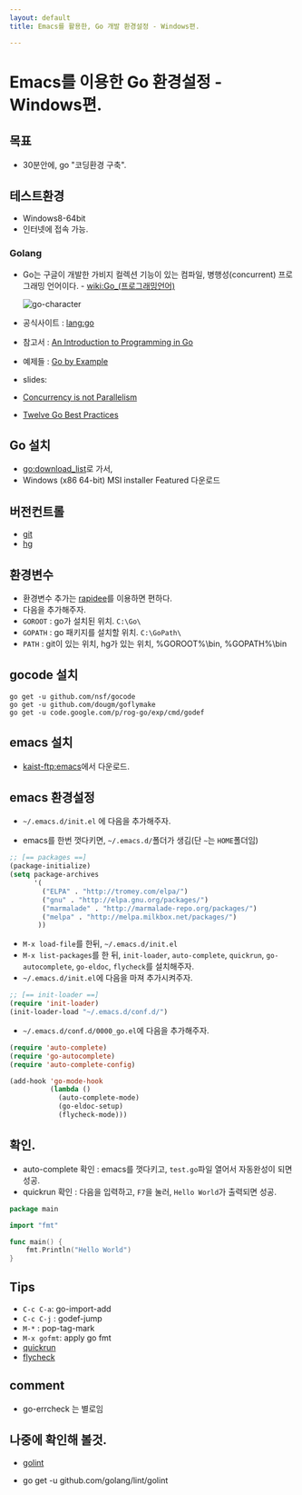 ```yaml
---
layout: default
title: Emacs를 활용한, Go 개발 환경설정 - Windows편.

---
```



Emacs를 이용한 Go 환경설정 - Windows편.
====================================

## 목표
 - 30분안에, go "코딩환경 구축".


## 테스트환경
- Windows8-64bit
- 인터넷에 접속 가능.


### Golang
- Go는 구글이 개발한 가비지 컬렉션 기능이 있는 컴파일, 병행성(concurrent) 프로그래밍 언어이다. -  [wiki:Go_(프로그래밍언어)](http://ko.wikipedia.org/wiki/Go_%28%ED%94%84%EB%A1%9C%EA%B7%B8%EB%9E%98%EB%B0%8D_%EC%96%B8%EC%96%B4%29)

    ![go-character](http://golang.org/doc/gopher/frontpage.png)

- 공식사이트 : [lang:go](http://golang.org/)
- 참고서 : [An Introduction to Programming in Go](http://www.golang-book.com/)
- 예제들 : [Go by Example](https://gobyexample.com/)
- slides:
 - [Concurrency is not Parallelism](http://talks.golang.org/2012/waza.slide)
 - [Twelve Go Best Practices](http://talks.golang.org/2013/bestpractices.slide)


## Go 설치
- [go:download_list](http://code.google.com/p/go/downloads/list)로 가서,
- Windows (x86 64-bit) MSI installer Featured 다운로드


## 버전컨트롤
- [git](http://msysgit.github.io/)
- [hg](http://tortoisehg.bitbucket.org/)


## 환경변수
- 환경변수 추가는 [rapidee](http://www.rapidee.com/en/)를 이용하면 편하다.
- 다음을 추가해주자.
 - `GOROOT` : go가 설치된 위치. `C:\Go\`
 - `GOPATH` : go 패키지를 설치할 위치. `C:\GoPath\`
 - `PATH` : git이 있는 위치, hg가 있는 위치, %GOROOT%\bin, %GOPATH%\bin


## gocode 설치

```
go get -u github.com/nsf/gocode
go get -u github.com/dougm/goflymake
go get -u code.google.com/p/rog-go/exp/cmd/godef
```


## emacs 설치
- [kaist-ftp:emacs](http://ftp.kaist.ac.kr/gnu/gnu/emacs/windows/)에서 다운로드.


## emacs 환경설정
* `~/.emacs.d/init.el` 에 다음을 추가해주자.
 - emacs를 한번 껏다키면, `~/.emacs.d/`폴더가 생김(단 `~`는 `HOME`폴더임)

```cl
;; [== packages ==]
(package-initialize)
(setq package-archives
      '(
        ("ELPA" . "http://tromey.com/elpa/")
        ("gnu" . "http://elpa.gnu.org/packages/")
        ("marmalade" . "http://marmalade-repo.org/packages/")
        ("melpa" . "http://melpa.milkbox.net/packages/")
       ))
```

* `M-x load-file`를 한뒤,  `~/.emacs.d/init.el`
* `M-x list-packages`를 한 뒤, `init-loader`, `auto-complete`, `quickrun`, `go-autocomplete`, `go-eldoc`, `flycheck`를 설치해주자.
* `~/.emacs.d/init.el`에 다음을 마져 추가시켜주자.

```cl
;; [== init-loader ==]
(require 'init-loader)
(init-loader-load "~/.emacs.d/conf.d/")
```

* `~/.emacs.d/conf.d/0000_go.el`에 다음을 추가해주자.

```cl
(require 'auto-complete)
(require 'go-autocomplete)
(require 'auto-complete-config)

(add-hook 'go-mode-hook
          (lambda ()
            (auto-complete-mode)
            (go-eldoc-setup)
            (flycheck-mode)))
```


## 확인.
* auto-complete 확인 : emacs를 껏다키고, `test.go`파일 열어서 자동완성이 되면 성공.
* quickrun 확인 : 다음을 입력하고, `F7`을 눌러, `Hello World`가 출력되면 성공.

```go
package main

import "fmt"

func main() {
	fmt.Println("Hello World")
}
```


## Tips
* `C-c C-a`: go-import-add
* `C-c C-j` : godef-jump
* `M-*` : pop-tag-mark
* `M-x gofmt`: apply go fmt
* [quickrun](https://github.com/syohex/emacs-quickrun)
* [flycheck](https://github.com/flycheck/flycheck)


## comment
- go-errcheck 는 별로임


## 나중에 확인해 볼것.
* [golint](https://github.com/golang/lint)
 - go get -u github.com/golang/lint/golint
